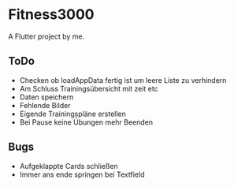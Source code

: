 # Fitness3000

A Flutter project by me.

## ToDo
- Checken ob loadAppData fertig ist um leere Liste zu verhindern
- Am Schluss Trainingsübersicht mit zeit etc
- Daten speichern
- Fehlende Bilder
- Eigende Trainingspläne erstellen
- Bei Pause keine Übungen mehr Beenden

## Bugs

- Aufgeklappte Cards schließen
- Immer ans ende springen bei Textfield
